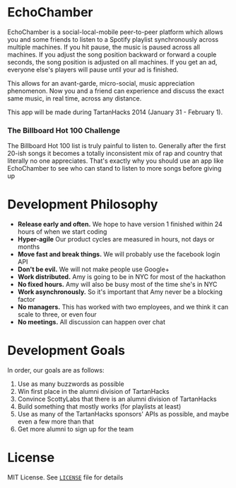 EchoChamber
===========

EchoChamber is a social-local-mobile peer-to-peer platform which allows you and some friends to listen to a Spotify playlist synchronously across multiple machines.  If you hit pause, the music is paused across all machines.  If you adjust the song position backward or forward a couple seconds, the song position is adjusted on all machines.  If you get an ad, everyone else's players will pause until your ad is finished.

This allows for an avant-garde, micro-social, music appreciation phenomenon.  Now you and a friend can experience and discuss the exact same music, in real time, across any distance.

This app will be made during TartanHacks 2014 (January 31 - February 1).

### The Billboard Hot 100 Challenge

The Billboard Hot 100 list is truly painful to listen to.  Generally after the first 20-ish songs it becomes a totally inconsistent mix of rap and country that literally no one appreciates.  That's exactly why you should use an app like EchoChamber to see who can stand to listen to more songs before giving up

Development Philosophy
======================

* **Release early and often.**  We hope to have version 1 finished within 24 hours of when we start coding
* **Hyper-agile** Our product cycles are measured in hours, not days or months
* **Move fast and break things.** We will probably use the facebook login API
* **Don't be evil.** We will not make people use Google+
* **Work distributed.** Amy is going to be in NYC for most of the hackathon
* **No fixed hours.** Amy will also be busy most of the time she's in NYC
* **Work asynchronously.** So it's important that Amy never be a blocking factor
* **No managers.** This has worked with two employees, and we think it can scale to three, or even four
* **No meetings.** All discussion can happen over chat

Development Goals
=================

In order, our goals are as follows:

1. Use as many buzzwords as possible
2. Win first place in the alumni division of TartanHacks
3. Convince ScottyLabs that there is an alumni division of TartanHacks
4. Build something that mostly works (for playlists at least)
5. Use as many of the TartanHacks sponsors' APIs as possible, and maybe even a few more than that
6. Get more alumni to sign up for the team

License
=======
MIT License.  See [`LICENSE`](LICENSE) file for details
